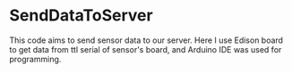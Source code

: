 # SendDataToServer
This code aims to send sensor data to our server. 
Here I use Edison board to get data from ttl serial of sensor's board, and Arduino IDE was used for programming.
